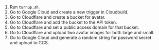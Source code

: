 1. Run `turnup.sh`.
1. Go to Google Cloud and create a new trigger in Cloudbuild.
1. Go to Cloudflare and create a bucket for avatar.
1. Go to Cloudflare and add the bucket to the API token.
1. Go to Cloudflare and set a public access domain for that bucket.
1. Go to Cloudflare and upload two avatar images for both large and small.
1. Go to Google Cloud and generate a random string for password secret and upload to GCS.
